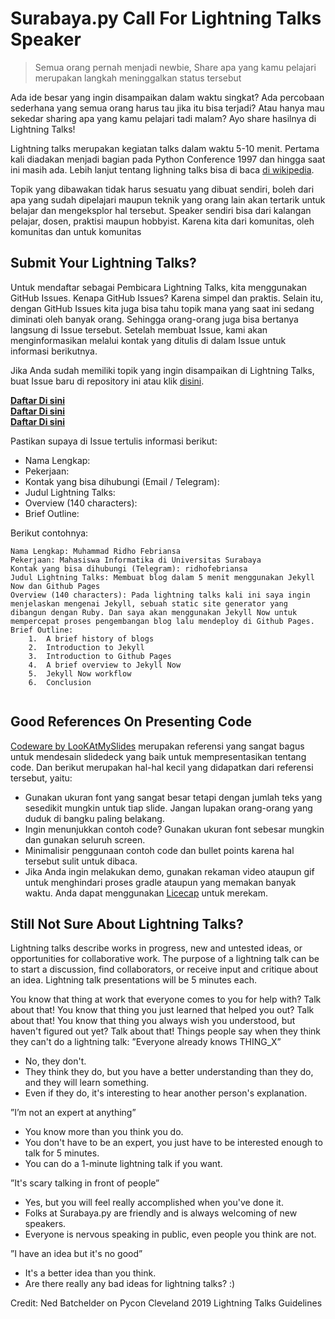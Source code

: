# Surabaya.py Call For Lightning Talks Speaker

> Semua orang pernah menjadi newbie, Share apa yang kamu pelajari merupakan langkah meninggalkan status tersebut

Ada ide besar yang ingin disampaikan dalam waktu singkat? Ada percobaan sederhana yang semua orang harus tau jika itu bisa terjadi? Atau hanya mau sekedar sharing apa yang kamu pelajari tadi malam? Ayo share hasilnya di Lightning Talks!

Lightning talks merupakan kegiatan talks dalam waktu 5-10 menit. Pertama kali diadakan menjadi bagian pada Python Conference 1997 dan hingga saat ini masih ada. Lebih lanjut tentang lighning talks bisa di baca [di wikipedia](https://en.wikipedia.org/wiki/Lightning_talk).

Topik yang dibawakan tidak harus sesuatu yang dibuat sendiri, boleh dari apa yang sudah dipelajari maupun teknik yang orang lain akan tertarik untuk belajar dan mengeksplor hal tersebut. Speaker sendiri bisa dari kalangan pelajar, dosen, praktisi maupun hobbyist. Karena kita dari komunitas, oleh komunitas dan untuk komunitas

## Submit Your Lightning Talks?

Untuk mendaftar sebagai Pembicara Lightning Talks, kita menggunakan GitHub Issues. Kenapa GitHub Issues? Karena simpel dan praktis. Selain itu, dengan GitHub Issues kita juga bisa tahu topik mana yang saat ini sedang diminati oleh banyak orang. Sehingga orang-orang juga bisa bertanya langsung di Issue tersebut. Setelah membuat Issue, kami akan menginformasikan melalui kontak yang ditulis di dalam Issue untuk informasi berikutnya.

Jika Anda sudah memiliki topik yang ingin disampaikan di Lightning Talks, buat Issue baru di repository ini atau klik [disini](https://github.com/surabaya-py/talks/issues/new?assignees=&labels=Lightning+Talk&template=lightning-talk.md&title=). 

[**Daftar Di sini**](https://github.com/surabaya-py/talks/issues/new?assignees=&labels=Lightning+Talk&template=lightning-talk.md&title=) <br />
[**Daftar Di sini**](https://github.com/surabaya-py/talks/issues/new?assignees=&labels=Lightning+Talk&template=lightning-talk.md&title=) <br />
[**Daftar Di sini**](https://github.com/surabaya-py/talks/issues/new?assignees=&labels=Lightning+Talk&template=lightning-talk.md&title=)

Pastikan supaya di Issue tertulis informasi berikut:

*   Nama Lengkap: 
*   Pekerjaan: 
*   Kontak yang bisa dihubungi (Email / Telegram): 
*   Judul Lightning Talks: 
*   Overview (140 characters): 
*   Brief Outline: 

Berikut contohnya:

```
Nama Lengkap: Muhammad Ridho Febriansa
Pekerjaan: Mahasiswa Informatika di Universitas Surabaya 
Kontak yang bisa dihubungi (Telegram): ridhofebriansa
Judul Lightning Talks: Membuat blog dalam 5 menit menggunakan Jekyll Now dan Github Pages
Overview (140 characters): Pada lightning talks kali ini saya ingin menjelaskan mengenai Jekyll, sebuah static site generator yang dibangun dengan Ruby. Dan saya akan menggunakan Jekyll Now untuk mempercepat proses pengembangan blog lalu mendeploy di Github Pages.
Brief Outline: 
    1.  A brief history of blogs
    2.  Introduction to Jekyll
    3.  Introduction to Github Pages
    4.  A brief overview to Jekyll Now
    5.  Jekyll Now workflow
    6.  Conclusion
        
```

## Good References On Presenting Code

[Codeware by LooKAtMySlides](https://www.slideshare.net/LookAtMySlides/codeware) merupakan referensi yang sangat bagus untuk mendesain slidedeck yang baik untuk mempresentasikan tentang code. Dan berikut merupakan hal-hal kecil yang didapatkan dari referensi tersebut, yaitu:
*   Gunakan ukuran font yang sangat besar tetapi dengan jumlah teks yang sesedikit mungkin untuk tiap slide. Jangan lupakan orang-orang yang duduk di bangku paling belakang.
*   Ingin menunjukkan contoh code? Gunakan ukuran font sebesar mungkin dan gunakan seluruh screen.
*   Minimalisir penggunaan contoh code dan bullet points karena hal tersebut sulit untuk dibaca.
*   Jika Anda ingin melakukan demo, gunakan rekaman video ataupun gif untuk menghindari proses gradle ataupun yang memakan banyak waktu. Anda dapat menggunakan [Licecap](https://www.cockos.com/licecap/) untuk merekam.

## Still Not Sure About Lightning Talks?

Lightning talks describe works in progress, new and untested ideas, or opportunities for collaborative work. The purpose of a lightning talk can be to start a discussion, find collaborators, or receive input and critique about an idea. Lightning talk presentations will be 5 minutes each.

You know that thing at work that everyone comes to you for help with? Talk about that!
You know that thing you just learned that helped you out? Talk about that!
You know that thing you always wish you understood, but haven't figured out yet? Talk about that!
Things people say when they think they can't do a lightning talk:
”Everyone already knows THING_X”

*   No, they don't.
*   They think they do, but you have a better understanding than they do, and they will learn something.
*   Even if they do, it's interesting to hear another person's explanation.

”I’m not an expert at anything”

*   You know more than you think you do.
*   You don't have to be an expert, you just have to be interested enough to talk for 5 minutes.
*   You can do a 1-minute lightning talk if you want.

”It's scary talking in front of people”

*   Yes, but you will feel really accomplished when you've done it.
*   Folks at Surabaya.py are friendly and is always welcoming of new speakers.
*   Everyone is nervous speaking in public, even people you think are not.

”I have an idea but it's no good”

*   It's a better idea than you think.
*   Are there really any bad ideas for lightning talks? :)

Credit: Ned Batchelder on Pycon Cleveland 2019 Lightning Talks Guidelines
